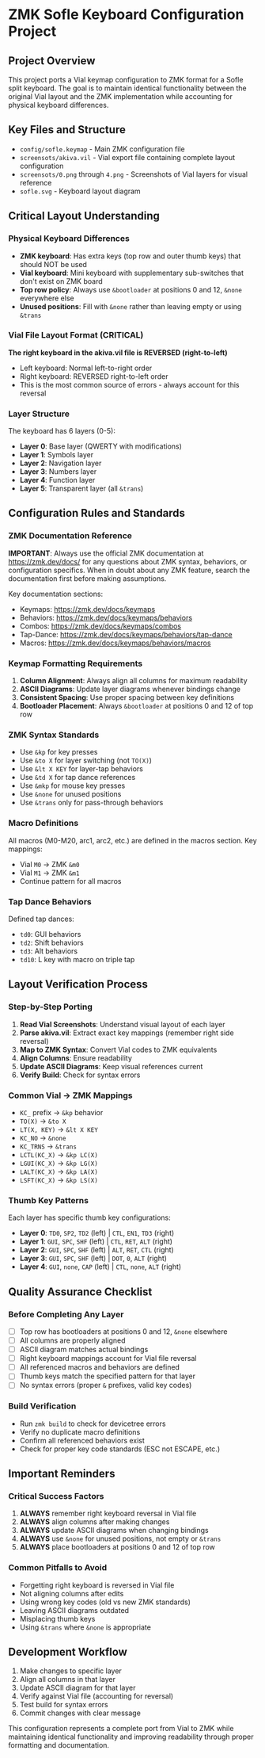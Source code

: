 # ZMK Sofle Keyboard Configuration Project

## Project Overview
This project ports a Vial keymap configuration to ZMK format for a Sofle split keyboard. The goal is to maintain identical functionality between the original Vial layout and the ZMK implementation while accounting for physical keyboard differences.

## Key Files and Structure
- `config/sofle.keymap` - Main ZMK configuration file
- `screensots/akiva.vil` - Vial export file containing complete layout configuration
- `screensots/0.png` through `4.png` - Screenshots of Vial layers for visual reference
- `sofle.svg` - Keyboard layout diagram

## Critical Layout Understanding

### Physical Keyboard Differences
- **ZMK keyboard**: Has extra keys (top row and outer thumb keys) that should NOT be used
- **Vial keyboard**: Mini keyboard with supplementary sub-switches that don't exist on ZMK board
- **Top row policy**: Always use `&bootloader` at positions 0 and 12, `&none` everywhere else
- **Unused positions**: Fill with `&none` rather than leaving empty or using `&trans`

### Vial File Layout Format (CRITICAL)
**The right keyboard in the akiva.vil file is REVERSED (right-to-left)**
- Left keyboard: Normal left-to-right order
- Right keyboard: REVERSED right-to-left order
- This is the most common source of errors - always account for this reversal

### Layer Structure
The keyboard has 6 layers (0-5):
- **Layer 0**: Base layer (QWERTY with modifications)
- **Layer 1**: Symbols layer
- **Layer 2**: Navigation layer  
- **Layer 3**: Numbers layer
- **Layer 4**: Function layer
- **Layer 5**: Transparent layer (all `&trans`)

## Configuration Rules and Standards

### ZMK Documentation Reference
**IMPORTANT**: Always use the official ZMK documentation at https://zmk.dev/docs/ for any questions about ZMK syntax, behaviors, or configuration specifics. When in doubt about any ZMK feature, search the documentation first before making assumptions.

Key documentation sections:
- Keymaps: https://zmk.dev/docs/keymaps
- Behaviors: https://zmk.dev/docs/keymaps/behaviors  
- Combos: https://zmk.dev/docs/keymaps/combos
- Tap-Dance: https://zmk.dev/docs/keymaps/behaviors/tap-dance
- Macros: https://zmk.dev/docs/keymaps/behaviors/macros

### Keymap Formatting Requirements
1. **Column Alignment**: Always align all columns for maximum readability
2. **ASCII Diagrams**: Update layer diagrams whenever bindings change
3. **Consistent Spacing**: Use proper spacing between key definitions
4. **Bootloader Placement**: Always `&bootloader` at positions 0 and 12 of top row

### ZMK Syntax Standards
- Use `&kp` for key presses
- Use `&to X` for layer switching (not `TO(X)`)
- Use `&lt X KEY` for layer-tap behaviors
- Use `&td X` for tap dance references
- Use `&mkp` for mouse key presses
- Use `&none` for unused positions
- Use `&trans` only for pass-through behaviors

### Macro Definitions
All macros (M0-M20, arc1, arc2, etc.) are defined in the macros section. Key mappings:
- Vial `M0` → ZMK `&m0`
- Vial `M1` → ZMK `&m1`
- Continue pattern for all macros

### Tap Dance Behaviors
Defined tap dances:
- `td0`: GUI behaviors
- `td2`: Shift behaviors  
- `td3`: Alt behaviors
- `td10`: L key with macro on triple tap

## Layout Verification Process

### Step-by-Step Porting
1. **Read Vial Screenshots**: Understand visual layout of each layer
2. **Parse akiva.vil**: Extract exact key mappings (remember right side reversal)
3. **Map to ZMK Syntax**: Convert Vial codes to ZMK equivalents
4. **Align Columns**: Ensure readability
5. **Update ASCII Diagrams**: Keep visual references current
6. **Verify Build**: Check for syntax errors

### Common Vial → ZMK Mappings
- `KC_` prefix → `&kp` behavior
- `TO(X)` → `&to X`
- `LT(X, KEY)` → `&lt X KEY`
- `KC_NO` → `&none`
- `KC_TRNS` → `&trans`
- `LCTL(KC_X)` → `&kp LC(X)`
- `LGUI(KC_X)` → `&kp LG(X)`
- `LALT(KC_X)` → `&kp LA(X)`
- `LSFT(KC_X)` → `&kp LS(X)`

### Thumb Key Patterns
Each layer has specific thumb key configurations:
- **Layer 0**: `TD0`, `SP2`, `TD2` (left) | `CTL`, `EN1`, `TD3` (right)
- **Layer 1**: `GUI`, `SPC`, `SHF` (left) | `CTL`, `RET`, `ALT` (right)
- **Layer 2**: `GUI`, `SPC`, `SHF` (left) | `ALT`, `RET`, `CTL` (right)
- **Layer 3**: `GUI`, `SPC`, `SHF` (left) | `DOT`, `0`, `ALT` (right)
- **Layer 4**: `GUI`, `none`, `CAP` (left) | `CTL`, `none`, `ALT` (right)

## Quality Assurance Checklist

### Before Completing Any Layer
- [ ] Top row has bootloaders at positions 0 and 12, `&none` elsewhere
- [ ] All columns are properly aligned
- [ ] ASCII diagram matches actual bindings
- [ ] Right keyboard mappings account for Vial file reversal
- [ ] All referenced macros and behaviors are defined
- [ ] Thumb keys match the specified pattern for that layer
- [ ] No syntax errors (proper `&` prefixes, valid key codes)

### Build Verification
- Run `zmk build` to check for devicetree errors
- Verify no duplicate macro definitions
- Confirm all referenced behaviors exist
- Check for proper key code standards (ESC not ESCAPE, etc.)

## Important Reminders

### Critical Success Factors
1. **ALWAYS** remember right keyboard reversal in Vial file
2. **ALWAYS** align columns after making changes
3. **ALWAYS** update ASCII diagrams when changing bindings
4. **ALWAYS** use `&none` for unused positions, not empty or `&trans`
5. **ALWAYS** place bootloaders at positions 0 and 12 of top row

### Common Pitfalls to Avoid
- Forgetting right keyboard is reversed in Vial file
- Not aligning columns after edits
- Using wrong key codes (old vs new ZMK standards)
- Leaving ASCII diagrams outdated
- Misplacing thumb keys
- Using `&trans` where `&none` is appropriate

## Development Workflow
1. Make changes to specific layer
2. Align all columns in that layer
3. Update ASCII diagram for that layer
4. Verify against Vial file (accounting for reversal)
5. Test build for syntax errors
6. Commit changes with clear message

This configuration represents a complete port from Vial to ZMK while maintaining identical functionality and improving readability through proper formatting and documentation.